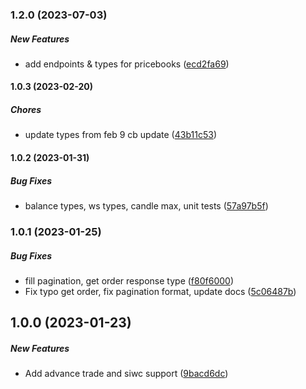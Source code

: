 ### 1.2.0 (2023-07-03)

##### New Features

*  add endpoints & types for pricebooks ([ecd2fa69](https://github.com/joshjancula/coinbase-advanced-node/commit/ecd2fa69a32c23aa4550f221fab558766ca546e4))

#### 1.0.3 (2023-02-20)

##### Chores

*  update types from feb 9 cb update ([43b11c53](https://github.com/joshjancula/coinbase-advanced-node/commit/43b11c5398e0abdd5e9494807c311c25549344e9))

#### 1.0.2 (2023-01-31)

##### Bug Fixes

*  balance types, ws types, candle max, unit tests ([57a97b5f](https://github.com/joshjancula/coinbase-advanced-node/commit/57a97b5f2bf3f27e9730bf2bdcea6e40f55fd6a4))


### 1.0.1 (2023-01-25)

##### Bug Fixes

*  fill pagination, get order response type ([f80f6000](https://github.com/joshjancula/coinbase-advanced-node/commit/f80f60000d0db1b871c87f0d3d2426640b9c4bb8))
*  Fix typo get order, fix pagination format, update docs ([5c06487b](https://github.com/joshjancula/coinbase-advanced-node/commit/5c06487ba58767772a7c61b655f8ba1bdd73fe12))


## 1.0.0 (2023-01-23)

##### New Features

*  Add advance trade and siwc support ([9bacd6dc](https://github.com/joshjancula/coinbase-advanced-node/commit/9bacd6dc89a23f57ca40fe61f9f0a8dcd77e725c))
